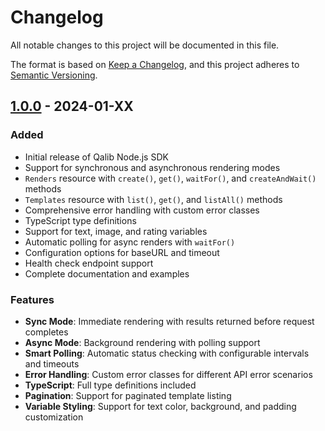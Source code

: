 # Changelog

All notable changes to this project will be documented in this file.

The format is based on [Keep a Changelog](https://keepachangelog.com/en/1.0.0/),
and this project adheres to [Semantic Versioning](https://semver.org/spec/v2.0.0.html).

## [1.0.0] - 2024-01-XX

### Added

- Initial release of Qalib Node.js SDK
- Support for synchronous and asynchronous rendering modes
- `Renders` resource with `create()`, `get()`, `waitFor()`, and `createAndWait()` methods
- `Templates` resource with `list()`, `get()`, and `listAll()` methods
- Comprehensive error handling with custom error classes
- TypeScript type definitions
- Support for text, image, and rating variables
- Automatic polling for async renders with `waitFor()`
- Configuration options for baseURL and timeout
- Health check endpoint support
- Complete documentation and examples

### Features

- **Sync Mode**: Immediate rendering with results returned before request completes
- **Async Mode**: Background rendering with polling support
- **Smart Polling**: Automatic status checking with configurable intervals and timeouts
- **Error Handling**: Custom error classes for different API error scenarios
- **TypeScript**: Full type definitions included
- **Pagination**: Support for paginated template listing
- **Variable Styling**: Support for text color, background, and padding customization

[1.0.0]: https://github.com/qalib/qalib-node-sdk/releases/tag/v1.0.0
